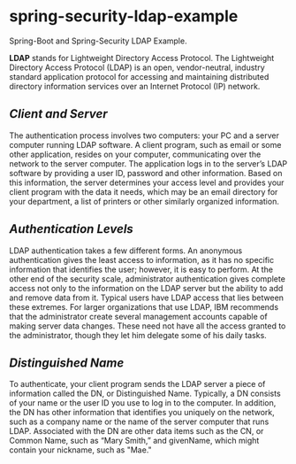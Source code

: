 # spring-security-ldap-example
Spring-Boot and Spring-Security LDAP Example.

**LDAP** stands for Lightweight Directory Access Protocol.
The Lightweight Directory Access Protocol (LDAP) is an open, vendor-neutral, industry standard application protocol for accessing and maintaining distributed directory information services over an Internet Protocol (IP) network.

## **_Client and Server_**

The authentication process involves two computers: your PC and a server computer running LDAP software. A client program, such as email or some other application, resides on your computer, communicating over the network to the server computer. The application logs in to the server’s LDAP software by providing a user ID, password and other information. Based on this information, the server determines your access level and provides your client program with the data it needs, which may be an email directory for your department, a list of printers or other similarly organized information.

## **_Authentication Levels_**
LDAP authentication takes a few different forms. An anonymous authentication gives the least access to information, as it has no specific information that identifies the user; however, it is easy to perform. At the other end of the security scale, administrator authentication gives complete access not only to the information on the LDAP server but the ability to add and remove data from it. Typical users have LDAP access that lies between these extremes. For larger organizations that use LDAP, IBM recommends that the administrator create several management accounts capable of making server data changes. These need not have all the access granted to the administrator, though they let him delegate some of his daily tasks.

## **_Distinguished Name_**
To authenticate, your client program sends the LDAP server a piece of information called the DN, or Distinguished Name. Typically, a DN consists of your name or the user ID you use to log in to the computer. In addition, the DN has other information that identifies you uniquely on the network, such as a company name or the name of the server computer that runs LDAP. Associated with the DN are other data items such as the CN, or Common Name, such as “Mary Smith,” and givenName, which might contain your nickname, such as "Mae."


